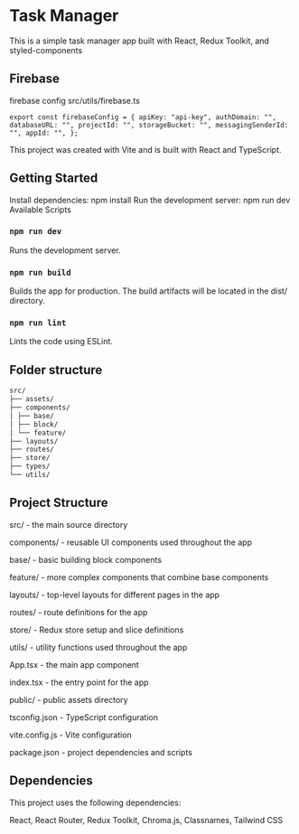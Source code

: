 # Task Manager

This is a simple task manager app built with React, Redux Toolkit, and styled-components

## Firebase

firebase config
src/utils/firebase.ts

`export const firebaseConfig = {
  apiKey: "api-key",
  authDomain: "",
  databaseURL: "",
  projectId: "",
  storageBucket: "",
  messagingSenderId: "",
  appId: "",
};`

This project was created with Vite and is built with React and TypeScript.

## Getting Started

Install dependencies: npm install
Run the development server: npm run dev
Available Scripts

### `npm run dev`

Runs the development server.

### `npm run build`

Builds the app for production. The build artifacts will be located in the dist/ directory.

### `npm run lint`

Lints the code using ESLint.

## Folder structure

```bash
src/
├── assets/
├── components/
│ ├── base/
│ ├── block/
│ └── feature/
├── layouts/
├── routes/
├── store/
├── types/
└── utils/
```

## Project Structure

src/ - the main source directory

components/ - reusable UI components used throughout the app

base/ - basic building block components

feature/ - more complex components that combine base components

layouts/ - top-level layouts for different pages in the app

routes/ - route definitions for the app

store/ - Redux store setup and slice definitions

utils/ - utility functions used throughout the app

App.tsx - the main app component

index.tsx - the entry point for the app

public/ - public assets directory

tsconfig.json - TypeScript configuration

vite.config.js - Vite configuration

package.json - project dependencies and scripts

## Dependencies

This project uses the following dependencies:

React,
React Router,
Redux Toolkit,
Chroma.js,
Classnames,
Tailwind CSS
